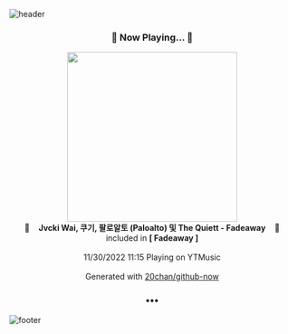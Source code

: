 ![header](https://capsule-render.vercel.app/api?type=wave&height=170&section=header&text=Hi.%20I'm%20SHIFT&fontColor=090707&fontAlignX=45&fontAlignY=65&fontSize=100)

<h3 align="center">🎵 Now Playing... 🎵</h3>
<p align="center">
  <a href="https://music.youtube.com/watch?v=rybXSV15ofY">
    <img width="300" src="https://lh3.googleusercontent.com/ofy31xJNup-syyz55Vmi2dprWTX8FF3wr7wSWOcLccm_og_6xdWXBMlpHJV1gZ5z9GHZQIWntHARYTE">
  </a>
  <br>
  🎵&nbsp&nbsp&nbsp <b>Jvcki Wai, 쿠기, 팔로알토 (Paloalto) 및 The Quiett - Fadeaway</b> &nbsp&nbsp&nbsp🎵
  <br>
  included in <b>[ Fadeaway ]</b>
  
  <br />
  <br />
  11/30/2022 11:15 Playing on YTMusic
  <br />
  <br />
  Generated with <a href="https://github.com/20chan/github-now">20chan/github-now</a>
</p>

<h3 align="center">•••</h3>

![footer](https://capsule-render.vercel.app/api?type=wave&height=150&section=footer)
